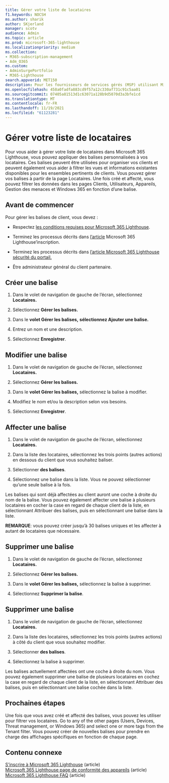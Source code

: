 ```yaml
---
title: Gérer votre liste de locataires
f1.keywords: NOCSH
ms.author: sharik
author: SKjerland
manager: scotv
audience: Admin
ms.topic: article
ms.prod: microsoft-365-lighthouse
ms.localizationpriority: medium
ms.collection:
- M365-subscription-management
- Adm_O365
ms.custom:
- AdminSurgePortfolio
- M365-Lighthouse
search.appverid: MET150
description: Pour les fournisseurs de services gérés (MSP) utilisant Microsoft 365 Lighthouse, découvrez comment gérer votre liste de clients.
ms.openlocfilehash: 458a0fadfa883cd9f57a12c330af731c91c5aa01
ms.sourcegitcommit: 07405a81513d1c63071a128b9d5070d3a3bfe1cd
ms.translationtype: MT
ms.contentlocale: fr-FR
ms.lasthandoff: 11/19/2021
ms.locfileid: "61123281"
---
```

# <a name="manage-your-tenant-list"></a>Gérer votre liste de locataires

Pour vous aider à gérer votre liste de locataires dans Microsoft 365 Lighthouse, vous pouvez appliquer des balises personnalisées à vos locataires. Ces balises peuvent être utilisées pour organiser vos clients et peuvent également vous aider à filtrer les vues et informations existantes disponibles pour les ensembles pertinents de clients. Vous pouvez gérer vos balises à partir de la page Locataires. Une fois créé et affecté, vous pouvez filtrer les données dans les pages Clients, Utilisateurs, Appareils, Gestion des menaces et Windows 365 en fonction d’une balise.

## <a name="before-you-begin"></a>Avant de commencer

Pour gérer les balises de client, vous devez :

- Respectez [les conditions requises pour Microsoft 365 Lighthouse](m365-lighthouse-requirements.md).

- Terminez les processus décrits dans [l’article](m365-lighthouse-sign-up.md) Microsoft 365 Lighthouse’inscription.

- Terminez les processus décrits dans [l’article Microsoft 365 Lighthouse sécurité du portail.](m365-lighthouse-configure-portal-security.md)

- Être administrateur général du client partenaire.

## <a name="create-a-tag"></a>Créer une balise

1. Dans le volet de navigation de gauche de l’écran, sélectionnez **Locataires.**

2. Sélectionnez **Gérer les balises.**

3. Dans le **volet Gérer les balises,** **sélectionnez Ajouter une balise.**

4. Entrez un nom et une description.

5. Sélectionnez **Enregistrer**.

## <a name="edit-a-tag"></a>Modifier une balise

1. Dans le volet de navigation de gauche de l’écran, sélectionnez **Locataires.**

2. Sélectionnez **Gérer les balises.**

3. Dans le **volet Gérer les balises,** sélectionnez la balise à modifier.

4. Modifiez le nom et/ou la description selon vos besoins.

5. Sélectionnez **Enregistrer**.

## <a name="assign-a-tag"></a>Affecter une balise

1. Dans le volet de navigation de gauche de l’écran, sélectionnez **Locataires.**

2. Dans la liste des locataires, sélectionnez les trois points (autres actions) en dessous du client que vous souhaitez baliser.

3. Sélectionner **des balises**.

4. Sélectionnez une balise dans la liste. Vous ne pouvez sélectionner qu’une seule balise à la fois.

Les balises qui sont déjà affectées au client auront une coche à droite du nom de la balise. Vous pouvez également affecter une balise à plusieurs locataires en cocher la case en regard de chaque client de la liste, en sélectionnant Attribuer des balises, puis en sélectionnant une balise dans la liste.

**REMARQUE**: vous pouvez créer jusqu’à 30 balises uniques et les affecter à autant de locataires que nécessaire.

## <a name="delete-a-tag"></a>Supprimer une balise

1. Dans le volet de navigation de gauche de l’écran, sélectionnez **Locataires.**

2. Sélectionnez **Gérer les balises.**

3. Dans le **volet Gérer les balises,** sélectionnez la balise à supprimer.

4. Sélectionnez **Supprimer la balise**.

## <a name="remove-a-tag"></a>Supprimer une balise

1. Dans le volet de navigation de gauche de l’écran, sélectionnez **Locataires.**

2. Dans la liste des locataires, sélectionnez les trois points (autres actions) à côté du client que vous souhaitez modifier.

3. Sélectionner **des balises**.

4. Sélectionnez la balise à supprimer.

Les balises actuellement affectées ont une coche à droite du nom. Vous pouvez également supprimer une balise de plusieurs locataires en cochez la case en regard de chaque client de la liste, en sélectionnant Attribuer des balises, puis en sélectionnant une balise cochée dans la liste.

## <a name="next-steps"></a>Prochaines étapes

Une fois que vous avez créé et affecté des balises, vous pouvez les utiliser pour filtrer vos locataires. Go to any of the other pages (Users, Devices, Threat management, or Windows 365) and select one or more tags from the Tenant filter. Vous pouvez créer de nouvelles balises pour prendre en charge des affichages spécifiques en fonction de chaque page.

## <a name="related-content"></a>Contenu connexe

[S’inscrire à Microsoft 365 Lighthouse](m365-lighthouse-sign-up.md) (article)  
[Microsoft 365 Lighthouse page de conformité des appareils](m365-lighthouse-device-compliance-page-overview.md) (article)  
[Microsoft 365 Lighthouse FAQ](m365-lighthouse-faq.yml) (article)
